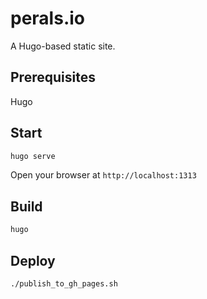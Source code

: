 # perals.io

A Hugo-based static site.

## Prerequisites

Hugo

## Start

```sh
hugo serve
```
Open your browser at `http://localhost:1313`

## Build

```sh
hugo
```

## Deploy

```sh
./publish_to_gh_pages.sh
```